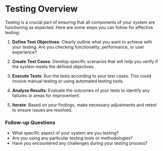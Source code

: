 # Testing Overview

Testing is a crucial part of ensuring that all components of your system are functioning as expected. Here are some steps you can follow for effective testing:

1. **Define Test Objectives**: Clearly outline what you want to achieve with your testing. Are you checking functionality, performance, or user experience?

2. **Create Test Cases**: Develop specific scenarios that will help you verify if the system meets the defined objectives.

3. **Execute Tests**: Run the tests according to your test cases. This could involve manual testing or using automated testing tools.

4. **Analyze Results**: Evaluate the outcomes of your tests to identify any failures or areas for improvement.

5. **Iterate**: Based on your findings, make necessary adjustments and retest to ensure issues are resolved.

### Follow-up Questions
- What specific aspect of your system are you testing?
- Are you using any particular testing tools or methodologies?
- Have you encountered any challenges during your testing process?

